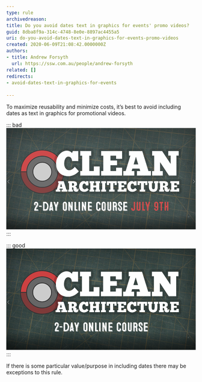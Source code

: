 ```yaml
---
type: rule
archivedreason: 
title: Do you avoid dates text in graphics for events' promo videos?
guid: 8dba8f9a-314c-4748-8e0e-8897ac4455a5
uri: do-you-avoid-dates-text-in-graphics-for-events-promo-videos
created: 2020-06-09T21:08:42.0000000Z
authors:
- title: Andrew Forsyth
  url: https://ssw.com.au/people/andrew-forsyth
related: []
redirects:
- avoid-dates-text-in-graphics-for-events

---
```


To maximize reusability and minimize costs, it’s best to avoid including dates as text in graphics for promotional videos.

<!--endintro-->

::: bad  
![Figure: Bad example - dates shown as text in graphics (creates extra work to change every time)](events-dates-bad.png)  
:::  

::: good  
![Figure: Good example - no dates shown as text in graphics (can be re-used without editing)](events-dates-good.png)  
:::  

If there is some particular value/purpose in including dates there may be exceptions to this rule.
